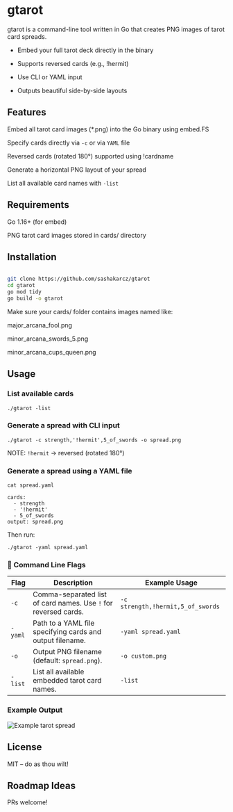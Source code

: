 # gtarot

gtarot is a command-line tool written in Go that creates PNG images of tarot card spreads.

- Embed your full tarot deck directly in the binary

- Supports reversed cards (e.g., !hermit)

- Use CLI or YAML input

- Outputs beautiful side-by-side layouts

## Features

Embed all tarot card images (*.png) into the Go binary using embed.FS

Specify cards directly via `-c` or via `YAML` file

Reversed cards (rotated 180°) supported using !cardname

Generate a horizontal PNG layout of your spread

List all available card names with `-list`

## Requirements

Go 1.16+ (for embed)

PNG tarot card images stored in cards/ directory

## Installation

```bash

git clone https://github.com/sashakarcz/gtarot
cd gtarot
go mod tidy
go build -o gtarot
```

Make sure your cards/ folder contains images named like:

major_arcana_fool.png

minor_arcana_swords_5.png

minor_arcana_cups_queen.png

## Usage

### List available cards

```
./gtarot -list
```

### Generate a spread with CLI input

```
./gtarot -c strength,'!hermit',5_of_swords -o spread.png

```

NOTE: `!hermit` → reversed (rotated 180°)

### Generate a spread using a YAML file

```
cat spread.yaml

cards:
  - strength
  - '!hermit'
  - 5_of_swords
output: spread.png
```

Then run:

```
./gtarot -yaml spread.yaml
```

### 🧾 Command Line Flags

| Flag      | Description                                                     | Example Usage                                  |
|-----------|-----------------------------------------------------------------|------------------------------------------------|
| `-c`      | Comma-separated list of card names. Use `!` for reversed cards. | `-c strength,!hermit,5_of_swords`              |
| `-yaml`   | Path to a YAML file specifying cards and output filename.       | `-yaml spread.yaml`                            |
| `-o`      | Output PNG filename (default: `spread.png`).                    | `-o custom.png`                                |
| `-list`   | List all available embedded tarot card names.                   | `-list`                                        |


### Example Output

![Example tarot spread](output.png)


## License

MIT – do as thou wilt!

## Roadmap Ideas



PRs welcome!


